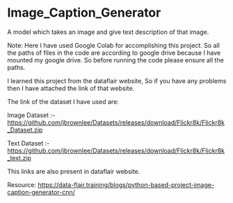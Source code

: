 # Image_Caption_Generator
A model which takes an image and give text description of that image.

Note: Here I have used Google Colab for accomplishing this project.
So all the paths of files in the code are according to google drive because I have mounted my google drive.
So before running the code please ensure all the paths.

I learned this project from the dataflair website, So if you have any problems then I have attached the link of that website. 

The link of the dataset I have used are:

Image Dataset :- https://github.com/jbrownlee/Datasets/releases/download/Flickr8k/Flickr8k_Dataset.zip

Text Dataset :- https://github.com/jbrownlee/Datasets/releases/download/Flickr8k/Flickr8k_text.zip

This links are also present in dataflair website.

Resource:
https://data-flair.training/blogs/python-based-project-image-caption-generator-cnn/
